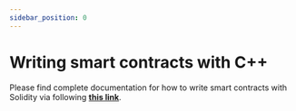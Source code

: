 ```yaml
---
sidebar_position: 0
---
```


# Writing smart contracts with C++

Please find complete documentation for how to write smart contracts with Solidity via following [**this link**](https://docs.ton.dev/86757ecb2/p/828241-c-tutorial).
